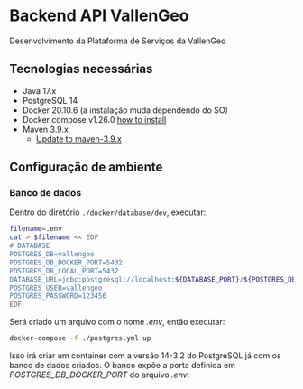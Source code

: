 # Backend API VallenGeo

Desenvolvimento da Plataforma de Serviços da VallenGeo

## Tecnologias necessárias

- Java 17.x
- PostgreSQL 14
- Docker 20.10.6 (a instalação muda dependendo do SO)
- Docker compose v1.26.0 [how to install](https://docs.docker.com/compose/install/)
- Maven 3.9.x
  - [Update to maven-3.9.x](https://github.com/m-thirumal/installation_guide/blob/master/maven/upgrade_maven.md)

## Configuração de ambiente

### Banco de dados

Dentro do diretório `./docker/database/dev`, executar: 
```sh
filename=.env
cat > $filename << EOF
# DATABASE
POSTGRES_DB=vallengeo
POSTGRES_DB_DOCKER_PORT=5432
POSTGRES_DB_LOCAL_PORT=5432
DATABASE_URL=jdbc:postgresql://localhost:${DATABASE_PORT}/${POSTGRES_DB}
POSTGRES_USER=vallengeo
POSTGRES_PASSWORD=123456
EOF
``` 
Será criado um arquivo com o nome *.env*, então executar: 
```sh
docker-compose -f ./postgres.yml up
```

Isso irá criar um container com a versão 14-3.2 do PostgreSQL já com os banco de dados criados. O banco expõe a porta definida em *POSTGRES_DB_DOCKER_PORT* do arquivo *.env*.

